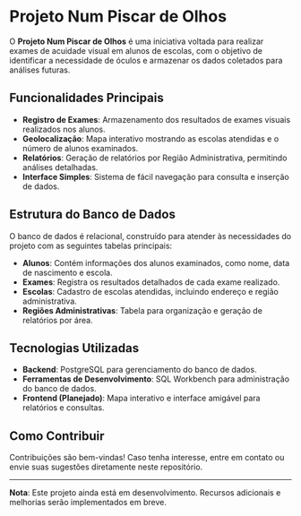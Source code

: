 # Projeto Num Piscar de Olhos

O **Projeto Num Piscar de Olhos** é uma iniciativa voltada para realizar exames de acuidade visual em alunos de escolas, com o objetivo de identificar a necessidade de óculos e armazenar os dados coletados para análises futuras.

## Funcionalidades Principais

- **Registro de Exames**: Armazenamento dos resultados de exames visuais realizados nos alunos.
- **Geolocalização**: Mapa interativo mostrando as escolas atendidas e o número de alunos examinados.
- **Relatórios**: Geração de relatórios por Região Administrativa, permitindo análises detalhadas.
- **Interface Simples**: Sistema de fácil navegação para consulta e inserção de dados.

## Estrutura do Banco de Dados

O banco de dados é relacional, construído para atender às necessidades do projeto com as seguintes tabelas principais:

- **Alunos**: Contém informações dos alunos examinados, como nome, data de nascimento e escola.
- **Exames**: Registra os resultados detalhados de cada exame realizado.
- **Escolas**: Cadastro de escolas atendidas, incluindo endereço e região administrativa.
- **Regiões Administrativas**: Tabela para organização e geração de relatórios por área.

## Tecnologias Utilizadas

- **Backend**: PostgreSQL para gerenciamento do banco de dados.
- **Ferramentas de Desenvolvimento**: SQL Workbench para administração do banco de dados.
- **Frontend (Planejado)**: Mapa interativo e interface amigável para relatórios e consultas.

## Como Contribuir

Contribuições são bem-vindas! Caso tenha interesse, entre em contato ou envie suas sugestões diretamente neste repositório.

---

**Nota**: Este projeto ainda está em desenvolvimento. Recursos adicionais e melhorias serão implementados em breve.